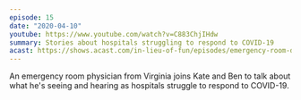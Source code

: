 ```yaml
---
episode: 15
date: "2020-04-10"
youtube: https://www.youtube.com/watch?v=C883ChjIHdw
summary: Stories about hospitals struggling to respond to COVID-19
acast: https://shows.acast.com/in-lieu-of-fun/episodes/emergency-room-doctor-doug-bernstein
---
```

An emergency room physician from Virginia joins Kate and Ben to talk about what he's seeing and hearing as hospitals struggle to respond to COVID-19.
